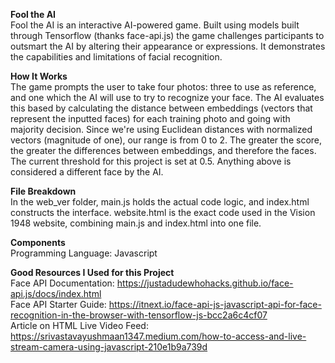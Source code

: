 **Fool the AI**  
Fool the AI is an interactive AI-powered game. Built using models built through Tensorflow (thanks face-api.js) the game challenges participants to outsmart the AI by altering their appearance or expressions. It demonstrates the capabilities and limitations of facial recognition.  

**How It Works**    
The game prompts the user to take four photos: three to use as reference, and one which the AI will use to try to recognize your face. The AI evaluates this based by calculating the distance between embeddings (vectors that represent the inputted faces) for each training photo and going with majority decision. Since we're using Euclidean distances with normalized vectors (magnitude of one), our range is from 0 to 2. The greater the score, the greater the differences between embeddings, and therefore the faces. The current threshold for this project is set at 0.5. Anything above is considered a different face by the AI.  

**File Breakdown**  
In the web_ver folder, main.js holds the actual code logic, and index.html constructs the interface. website.html is the exact code used in the Vision 1948 website, combining main.js and index.html into one file.

**Components**  
Programming Language: Javascript  

**Good Resources I Used for this Project**  
Face API Documentation: https://justadudewhohacks.github.io/face-api.js/docs/index.html  
Face API Starter Guide: https://itnext.io/face-api-js-javascript-api-for-face-recognition-in-the-browser-with-tensorflow-js-bcc2a6c4cf07  
Article on HTML Live Video Feed: https://srivastavayushmaan1347.medium.com/how-to-access-and-live-stream-camera-using-javascript-210e1b9a739d
